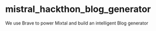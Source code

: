 # mistral_hackthon_blog_generator
We use Brave to power Mixtal and build an intelligent Blog generator
